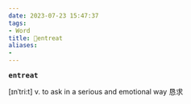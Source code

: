 ```yaml
---
date: 2023-07-23 15:47:37
tags: 
- Word
title: 📖entreat
aliases: 
- 
---
```


<pre><strong>entreat</strong></pre>
[ɪnˈtri:t]
v. to ask in a serious and emotional way 恳求